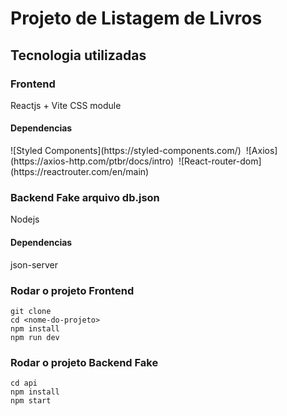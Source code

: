 # Projeto de Listagem de Livros

## Tecnologia utilizadas
### Frontend
Reactjs + Vite
CSS module 
#### Dependencias
<div>
  ![Styled Components](https://styled-components.com/)&nbsp;
  ![Axios](https://axios-http.com/ptbr/docs/intro)&nbsp;
  ![React-router-dom](https://reactrouter.com/en/main)&nbsp;
</div>

### Backend Fake arquivo db.json
Nodejs
#### Dependencias
json-server

### Rodar o projeto Frontend
``` 
git clone
cd <nome-do-projeto>
npm install
npm run dev
```

### Rodar o projeto Backend Fake
```
cd api
npm install
npm start
```



